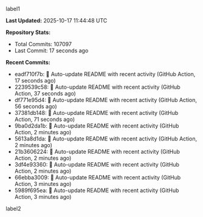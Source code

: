 
label1 
<!-- ACTIVITY_START -->
**Last Updated:** 2025-10-17 11:44:48 UTC

**Repository Stats:**
- Total Commits: 107097
- Last Commit: 17 seconds ago

**Recent Commits:**
- eadf710f7b: 🤖 Auto-update README with recent activity (GitHub Action, 17 seconds ago)
- 2239539c58: 🤖 Auto-update README with recent activity (GitHub Action, 37 seconds ago)
- df771e95d4: 🤖 Auto-update README with recent activity (GitHub Action, 56 seconds ago)
- 37381db148: 🤖 Auto-update README with recent activity (GitHub Action, 71 seconds ago)
- 9ba0d2da1b: 🤖 Auto-update README with recent activity (GitHub Action, 2 minutes ago)
- 5613a8d1da: 🤖 Auto-update README with recent activity (GitHub Action, 2 minutes ago)
- 21b3606224: 🤖 Auto-update README with recent activity (GitHub Action, 2 minutes ago)
- 3df4e93360: 🤖 Auto-update README with recent activity (GitHub Action, 2 minutes ago)
- 66ebba3009: 🤖 Auto-update README with recent activity (GitHub Action, 3 minutes ago)
- 5989f695ea: 🤖 Auto-update README with recent activity (GitHub Action, 3 minutes ago)
<!-- ACTIVITY_END -->

label2

